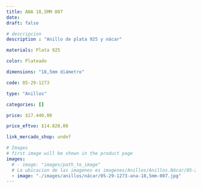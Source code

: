 ```yaml
---
title: ANA 18,5MM 007
date: 
draft: false

# descripcion
description : "Anillo de plata 925 y nácar"

materials: Plata 925

color: Plateado

dimensions: "18,5mm diámetro"

code: 05-29-1273

type: "Anillos"

categories: []

price: $17.440,00

price_eftvo: $14.820,00

link_mercado_shop: undef

# Images
# first image will be shown in the product page
images:
  # - image: "images/path_to_image"
  # La ubicacion de las imagenes es imagenes/Anillos/Anillos.Nácar/05-29-1273-ana-18,5mm-007
  - image: "./images/anillos/nácar/05-29-1273-ana-18,5mm-007.jpg"
---
```


